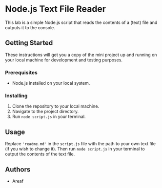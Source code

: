 # Node.js Text File Reader

This lab is a simple Node.js script that reads the contents of a (text) file and outputs it to the console.

## Getting Started

These instructions will get you a copy of the mini project up and running on your local machine for development and testing purposes.

### Prerequisites

- Node.js installed on your local system.

### Installing

1. Clone the repository to your local machine.
2. Navigate to the project directory.
3. Run `node script.js` in your terminal.

## Usage

Replace `'readme.md'` in the `script.js` file with the path to your own text file (if you wish to change it). Then run `node script.js` in your terminal to output the contents of the text file.

## Authors

- Areaf


